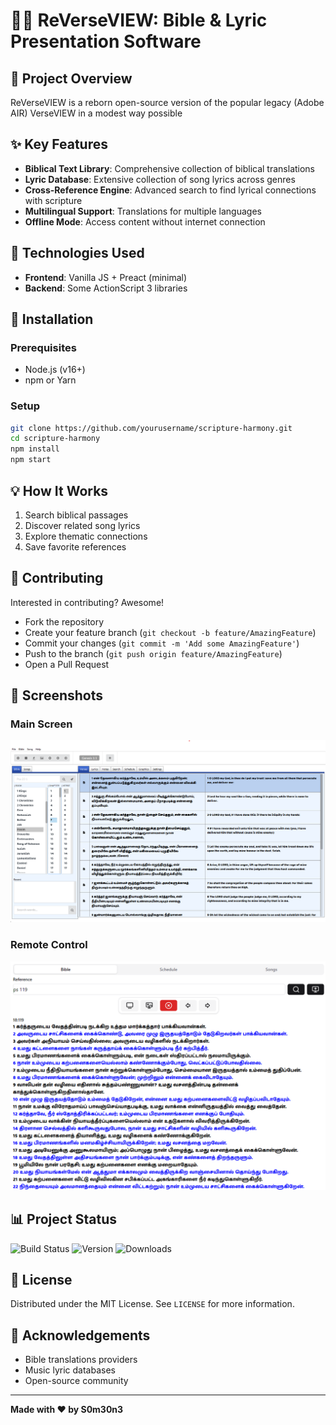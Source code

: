 # 📖🎵 ReVerseVIEW: Bible & Lyric Presentation Software

## 🌟 Project Overview
ReVerseVIEW is a reborn open-source version of the popular legacy (Adobe AIR) VerseVIEW in a modest way possible

## ✨ Key Features
- **Biblical Text Library**: Comprehensive collection of biblical translations
- **Lyric Database**: Extensive collection of song lyrics across genres
- **Cross-Reference Engine**: Advanced search to find lyrical connections with scripture
- **Multilingual Support**: Translations for multiple languages
- **Offline Mode**: Access content without internet connection

## 🚀 Technologies Used
- **Frontend**: Vanilla JS + Preact (minimal)
- **Backend**: Some ActionScript 3 libraries

## 🔧 Installation

### Prerequisites
- Node.js (v16+)
- npm or Yarn

### Setup
```bash
git clone https://github.com/yourusername/scripture-harmony.git
cd scripture-harmony
npm install
npm start
```

## 💡 How It Works
1. Search biblical passages
2. Discover related song lyrics
3. Explore thematic connections
4. Save favorite references

## 🤝 Contributing
Interested in contributing? Awesome!
- Fork the repository
- Create your feature branch (`git checkout -b feature/AmazingFeature`)
- Commit your changes (`git commit -m 'Add some AmazingFeature'`)
- Push to the branch (`git push origin feature/AmazingFeature`)
- Open a Pull Request

## 📸 Screenshots
### Main Screen
![Main Screen](assets/images/App-Thumbnail.png)

### Remote Control
![Remote Control](assets/images/Remote-Thumbnail.png)

## 📊 Project Status
![Build Status](https://img.shields.io/github/workflow/status/psyirius/reverseview/CI)
![Version](https://img.shields.io/github/v/release/psyirius/reverseview)
![Downloads](https://img.shields.io/github/downloads/psyirius/reverseview/total)

## 📜 License
Distributed under the MIT License. See `LICENSE` for more information.

## 🙏 Acknowledgements
- Bible translations providers
- Music lyric databases
- Open-source community

---

**Made with ❤️ by S0m30n3**